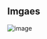 ## Imgaes

![image](https://github.com/user-attachments/assets/3fcee868-2b1f-4df9-95e4-a509d634d64b)
